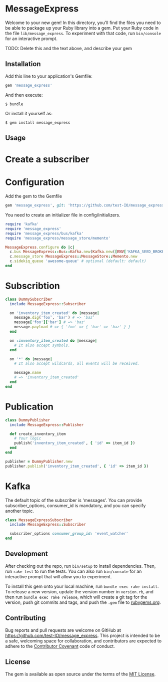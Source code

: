 # MessageExpress

Welcome to your new gem! In this directory, you'll find the files you need to be able to package up your Ruby library into a gem. Put your Ruby code in the file `lib/message_express`. To experiment with that code, run `bin/console` for an interactive prompt.

TODO: Delete this and the text above, and describe your gem

## Installation

Add this line to your application's Gemfile:

```ruby
gem 'message_express'
```

And then execute:

    $ bundle

Or install it yourself as:

    $ gem install message_express

## Usage

# Create a subscriber

# Configuration

  Add the gem to the Gemfile

  ```ruby
  gem 'message_express', git: 'https://github.com/test-IO/message_express'
  ```

  You need to create an initializer file in config/initializers.

  ```ruby
  require 'kafka'
  require 'message_express'
  require 'message_express/bus/kafka'
  require 'message_express/message_store/memento'

  MessageExpress.configure do |c|
    c.bus MessageExpress::Bus::Kafka.new(Kafka.new([ENV['KAFKA_SEED_BROKER']]))
    c.message_store MessageExpress::MessageStore::Memento.new
    c.sidekiq_queue 'awesome-queue' # optional (default: default)
  end
  ```

# Subscribtion

  ```ruby
  class DummySubscriber
    include MessageExpress::Subscriber

    on 'inventory_item_created' do |message|
      message.dig('foo', 'bar') # => 'baz'
      message['foo']['bar'] # => 'baz'
      message.payload # => { 'foo' => { 'bar' => 'baz' } }
    end

    on :inventory_item_created do |message|
      # It also accept symbols.
    end

    on '*' do |message|
      # It also accept wildcards, all events will be received.

      message.name
      # => 'inventory_item_created'
    end
  end
  ```

  # Publication
  ```ruby
  class DummyPublisher
    include MessageExpress::Publisher

    def create_inventory_item
      # Your logic
      publish('inventory_item_created', { 'id' => item_id })
    end
  end

  publisher = DummyPublisher.new
  publisher.publish('inventory_item_created', { 'id' => item_id })

  ```

  # Kafka
  The default topic of the subscriber is 'messages'.
  You can provide subscriber_options, consumer_id is mandatory, and you can specify another topic.

  ```ruby
  class MessageExpressSubscriber
    include MessageExpress::Subscriber

    subscriber_options consumer_group_id: 'event_watcher'
  end
  ```

## Development

After checking out the repo, run `bin/setup` to install dependencies. Then, run `rake test` to run the tests. You can also run `bin/console` for an interactive prompt that will allow you to experiment.

To install this gem onto your local machine, run `bundle exec rake install`. To release a new version, update the version number in `version.rb`, and then run `bundle exec rake release`, which will create a git tag for the version, push git commits and tags, and push the `.gem` file to [rubygems.org](https://rubygems.org).

## Contributing

Bug reports and pull requests are welcome on GitHub at https://github.com/test-IO/message_express. This project is intended to be a safe, welcoming space for collaboration, and contributors are expected to adhere to the [Contributor Covenant](http://contributor-covenant.org) code of conduct.

## License

The gem is available as open source under the terms of the [MIT License](https://opensource.org/licenses/MIT).
